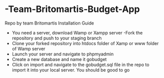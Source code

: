 # -Team-Britomartis-Budget-App
Repo by team Britomartis
Installation Guide
- You need a server, download Wamp or Xampp server
-Fork the repository and push to your staging branch
- Clone your forked repository into htdocs folder of Xamp or www folder of Wamp server
- Launch your server and navigate to phpmyadmin
- Create a new database and name it gobudget
- Click on import and navigate to the gobudget.sql file in the repo to import it into your local server.
You should be good to go
